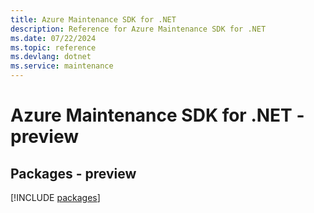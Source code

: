 ```yaml
---
title: Azure Maintenance SDK for .NET
description: Reference for Azure Maintenance SDK for .NET
ms.date: 07/22/2024
ms.topic: reference
ms.devlang: dotnet
ms.service: maintenance
---
```

# Azure Maintenance SDK for .NET - preview
## Packages - preview
[!INCLUDE [packages](maintenance-index.md)]
